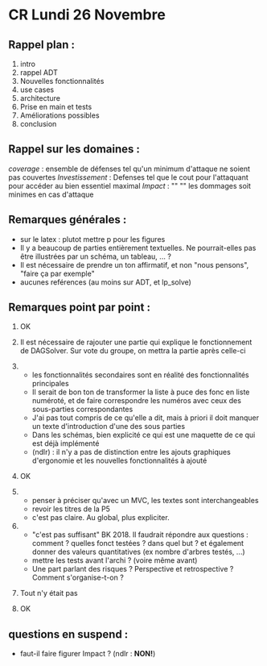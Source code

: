 # CR Lundi 26 Novembre

## Rappel plan : 
1. intro
2. rappel ADT
3. Nouvelles fonctionnalités
4. use cases
5. architecture
6. Prise en main et tests
7. Améliorations possibles
8. conclusion

## Rappel sur les domaines :
*coverage* : ensemble de défenses tel qu'un minimum d'attaque ne soient pas couvertes
*Investissement* : Defenses tel que le cout pour l'attaquant pour accéder au bien essentiel maximal
*Impact* : "" "" les dommages soit minimes en cas d'attaque

## Remarques générales :
- sur le latex : plutot mettre p pour les figures
- Il y a beaucoup de parties entièrement textuelles. Ne pourrait-elles pas être illustrées par un schéma, un tableau, ... ?
- Il est nécessaire de prendre un ton affirmatif, et non "nous pensons", "faire ça par exemple"
- aucunes reférences (au moins sur ADT, et lp_solve)

## Remarques point par point :
1. OK

2. Il est nécessaire de rajouter une partie qui explique le fonctionnement de DAGSolver. Sur vote du groupe, on mettra la partie après celle-ci

3. - les fonctionnalités secondaires sont en réalité des fonctionnalités principales
	- Il serait de bon ton de transformer la liste à puce des fonc en liste numéroté, et de faire correspondre les numéros avec ceux des sous-parties correspondantes
	- J'ai pas tout compris de ce qu'elle a dit, mais à priori il doit manquer un texte d'introduction d'une des sous parties
	- Dans les schémas, bien explicité ce qui est une maquette de ce qui est déjà implémenté
	- (ndlr) : il n'y a pas de distinction entre les ajouts graphiques d'ergonomie et les nouvelles fonctionnalités à ajouté

4. OK

5. - penser à préciser qu'avec un MVC, les textes sont interchangeables
	- revoir les titres de la P5
	- c'est pas claire. Au global, plus expliciter.

6. - "c'est pas suffisant" BK 2018. Il faudrait répondre aux questions : comment ? quelles fonct testées ? dans quel but ? et également donner des valeurs quantitatives (ex nombre d'arbres testés, ...)
	- mettre les tests avant l'archi ? (voire même avant)
	- Une part parlant des risques ? Perspective et retrospective ? Comment s'organise-t-on ?

7. Tout n'y était pas

8. OK

## questions en suspend :
- faut-il faire figurer Impact ? (ndlr : **NON!**)
